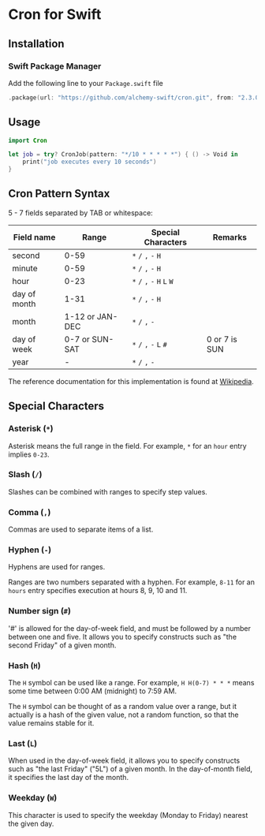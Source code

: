 # Cron for Swift

## Installation

### Swift Package Manager

Add the following line to your `Package.swift` file
```swift
.package(url: "https://github.com/alchemy-swift/cron.git", from: "2.3.0")
```

## Usage

```swift
import Cron

let job = try? CronJob(pattern: "*/10 * * * * *") { () -> Void in
    print("job executes every 10 seconds")
}
```

## Cron Pattern Syntax

5 - 7 fields separated by TAB or whitespace:


| Field name | Range         | Special Characters         | Remarks       |
|------------|---------------|----------------------------|---------------|
|second      |0-59           | `*` `/` `,` `-` `H`        |               |
|minute      |0-59           | `*` `/` `,` `-` `H`        |               |
|hour        |0-23           | `*` `/` `,` `-` `H` `L` `W`|               |
|day of month|1-31           | `*` `/` `,` `-` `H`        |               |
|month       |1-12 or JAN-DEC| `*` `/` `,` `-`            |               |
|day of week |0-7 or SUN-SAT | `*` `/` `,` `-` `L` `#`    | 0 or 7 is SUN |
|year        | -             | `*` `/` `,` `-`            |               |

The reference documentation for this implementation is found at [Wikipedia](https://en.wikipedia.org/wiki/Cron#CRON_expression).

## Special Characters

### Asterisk (`*`)

Asterisk means the full range in the field. For example, `*` for an `hour` entry implies `0-23`.

### Slash (`/`)

Slashes can be combined with ranges to specify step values.

### Comma (`,`)

Commas are used to separate items of a list.

### Hyphen (`-`)

Hyphens are used for ranges.

Ranges are two numbers separated with a hyphen. For example, `8-11` for an `hours` entry specifies execution at hours 8, 9, 10 and 11.

### Number sign (`#`)

'#' is allowed for the day-of-week field, and must be followed by a number between one and five. It allows you to specify constructs such as "the second Friday" of a given month.

### Hash (`H`)

The `H` symbol can be used like a range. For example, `H H(0-7) * * *` means some time between 0:00 AM (midnight) to 7:59 AM.

The `H` symbol can be thought of as a random value over a range, but it actually is a hash of the given value, not a random function, so that the value remains stable for it.

### Last (`L`)

When used in the day-of-week field, it allows you to specify constructs such as "the last Friday" ("5L") of a given month. In the day-of-month field, it specifies the last day of the month.

### Weekday (`W`)

This character is used to specify the weekday (Monday to Friday) nearest the given day.
